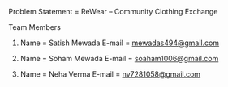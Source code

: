 Problem Statement = ReWear – Community Clothing Exchange

Team Members 
1. Name = Satish Mewada
   E-mail = mewadas494@gmail.com

2. Name = Soham Mewada
   E-mail = soaham1006@gmail.com

3. Name = Neha Verma
   E-mail = nv7281058@gmail.com

